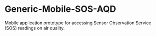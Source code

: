# Generic-Mobile-SOS-AQD
Mobile application prototype for accessing Sensor Observation Service (SOS) readings on air quality.
